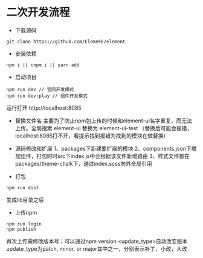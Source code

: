 # 二次开发流程

- 下载源码
```git
git clone https://github.com/ElemeFE/element
```
- 安装依赖
```npm
npm i || cnpm i || yarn add
```
- 启动项目
```npm
npm run dev // 官网开发模式
npm run dev:play // 组件开发模式
```
运行打开 http://localhost:8085

- 替换文件名
  主要为了防止npm包上传的时候和element-ui名字重复，而无法上传。全局搜索 element-ui 替换为 element-ui-test （替换后可能会报错，localhost:8085打不开，看提示找到报错为找到的模块在做替换)

- 源码修改和扩展
    1、packages下新建要扩展的模块
    2、components.json下增加组件，打包时时src下index.js中会根据该文件新增路由
    3、样式文件都在packages/theme-chalk下，通过index.scss向外全局引用
- 打包
```npm
npm run dist
```
生成lib目录之后

- 上传npm
```npm
npm run login
npm publish
```
再次上传需修改版本号；可以通过npm version <update_type>自动改变版本
update_type为patch, minor, or major其中之一，分别表示补丁，小改，大改
